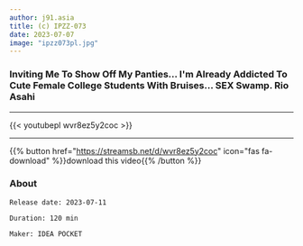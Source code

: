 ```yaml
---
author: j91.asia
title: (c) IPZZ-073
date: 2023-07-07
image: "ipzz073pl.jpg"
---
```


### Inviting Me To Show Off My Panties... I'm Already Addicted To Cute Female College Students With Bruises... SEX Swamp. Rio Asahi
___

{{< youtubepl wvr8ez5y2coc >}}
___

{{% button href="https://streamsb.net/d/wvr8ez5y2coc" icon="fas fa-download" %}}download this video{{% /button %}}
### About

`Release date: 2023-07-11`

`Duration: 120 min`

`Maker:	IDEA POCKET`
